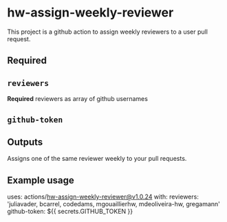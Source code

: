 # hw-assign-weekly-reviewer
This project is a github action to assign weekly reviewers to a user pull request.

## Required
## `reviewers`

**Required** reviewers as array of github usernames 

## `github-token`

## Outputs

Assigns one of the same reviewer weekly to your pull requests.

## Example usage

uses: actions/hw-assign-weekly-reviewer@v1.0.24
with:
  reviewers: 'juliavader, bcarrel, codedams, mgouaillierhw, mdeoliveira-hw, gregamann'
  github-token: ${{ secrets.GITHUB_TOKEN }}
